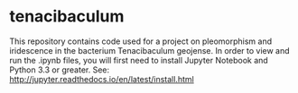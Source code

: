 # tenacibaculum
This repository contains code used for a project on pleomorphism and iridescence in the bacterium Tenacibaculum geojense. In order to view and run the .ipynb files, you will first need to install Jupyter Notebook and Python 3.3 or greater. See: http://jupyter.readthedocs.io/en/latest/install.html
